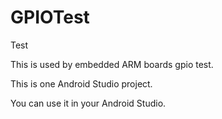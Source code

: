 # GPIOTest
Test

This is used by embedded ARM boards gpio test.

This is one Android Studio project.

You can use it in your Android Studio.
